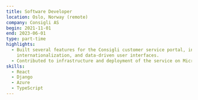 ```yaml
---
title: Software Developer
location: Oslo, Norway (remote)
company: Consigli AS
begin: 2021-11-01
end: 2023-06-01
type: part-time
highlights:
  - Built several features for the Consigli customer service portal, including PDF rendering, multi-step wizards,
    internationalization, and data-driven user interfaces.
  - Contributed to infrastructure and deployment of the service on Microsoft Azure using Azure Bicep and GitHub Actions.
skills:
  - React
  - Django
  - Azure
  - TypeScript
---
```

